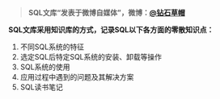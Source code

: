 > **SQL文库“发表于微博自媒体”，微博：[@钻石草帽](https://weibo.com/strawhatchan)**

**SQL文库采用知识库的方式，记录SQL以下各方面的零散知识点：**

1. 不同SQL系统的特征
2. 选定SQL后特定SQL系统的安装、卸载等操作
3. SQL系统的使用
4. 应用过程中遇到的问题及其解决方案
5. SQL读书笔记